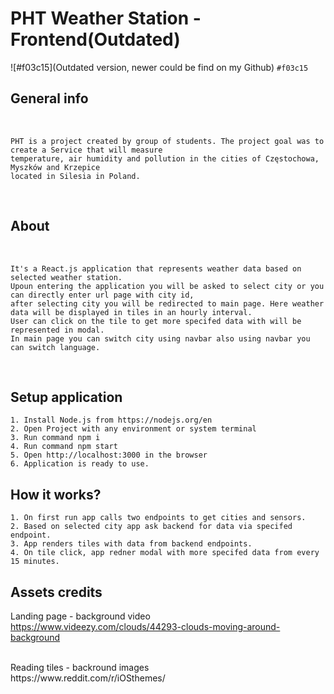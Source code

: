 # **PHT Weather Station - Frontend(Outdated)**
![#f03c15](Outdated version, newer could be find on my Github) `#f03c15`
## **General info**

<br>

    PHT is a project created by group of students. The project goal was to create a Service that will measure
    temperature, air humidity and pollution in the cities of Częstochowa, Myszków and Krzepice
    located in Silesia in Poland.

<br>

## **About**

<br>

    It's a React.js application that represents weather data based on selected weather station. 
    Upoun entering the application you will be asked to select city or you can directly enter url page with city id, 
    after selecting city you will be redirected to main page. Here weather data will be displayed in tiles in an hourly interval.
    User can click on the tile to get more specifed data with will be represented in modal.
    In main page you can switch city using navbar also using navbar you can switch language.

<br>

## **Setup application**

    1. Install Node.js from https://nodejs.org/en
    2. Open Project with any environment or system terminal
    3. Run command npm i
    4. Run command npm start
    5. Open http://localhost:3000 in the browser
    6. Application is ready to use.

## **How it works?**
    
    1. On first run app calls two endpoints to get cities and sensors.
    2. Based on selected city app ask backend for data via specifed endpoint.
    3. App renders tiles with data from backend endpoints.
    4. On tile click, app redner modal with more specifed data from every 15 minutes.

## **Assets credits**

Landing page - background video 
<br>
https://www.videezy.com/clouds/44293-clouds-moving-around-background
<br>

<br>
Reading tiles - backround images
<br>
https://www.reddit.com/r/iOSthemes/
